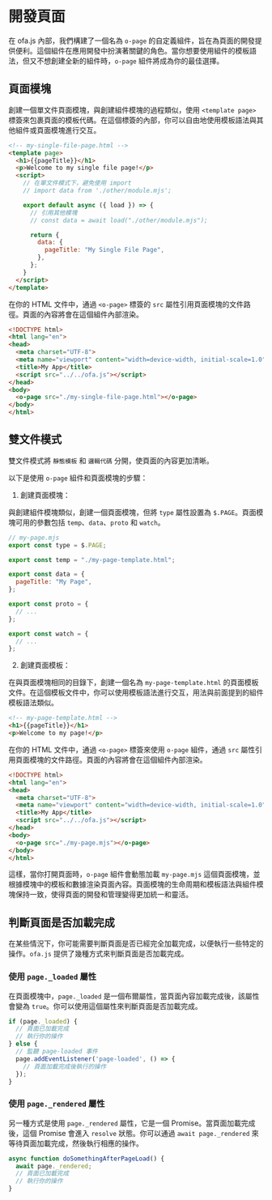 # 開發頁面

在 ofa.js 內部，我們構建了一個名為 `o-page` 的自定義組件，旨在為頁面的開發提供便利。這個組件在應用開發中扮演著關鍵的角色。當你想要使用組件的模板語法，但又不想創建全新的組件時，`o-page` 組件將成為你的最佳選擇。

## 頁面模塊

創建一個單文件頁面模塊，與創建組件模塊的過程類似，使用 `<template page>` 標簽來包裹頁面的模板代碼。在這個標簽的內部，你可以自由地使用模板語法與其他組件或頁面模塊進行交互。

```html
<!-- my-single-file-page.html -->
<template page>
  <h1>{{pageTitle}}</h1>
  <p>Welcome to my single file page!</p>
  <script>
    // 在單文件模式下，避免使用 import
    // import data from './other/module.mjs';

    export default async ({ load }) => {
      // 引用其他模塊
      // const data = await load("./other/module.mjs");

      return {
        data: {
          pageTitle: "My Single File Page",
        },
      };
    }
  </script>
</template>
```

在你的 HTML 文件中，通過 `<o-page>` 標簽的 `src` 屬性引用頁面模塊的文件路徑。頁面的內容將會在這個組件內部渲染。

```html
<!DOCTYPE html>
<html lang="en">
<head>
  <meta charset="UTF-8">
  <meta name="viewport" content="width=device-width, initial-scale=1.0">
  <title>My App</title>
  <script src="../../ofa.js"></script>
</head>
<body>
  <o-page src="./my-single-file-page.html"></o-page>
</body>
</html>
```

## 雙文件模式

雙文件模式將 `靜態模板` 和 `邏輯代碼` 分開，使頁面的內容更加清晰。

以下是使用 `o-page` 組件和頁面模塊的步驟：

1. 創建頁面模塊：

與創建組件模塊類似，創建一個頁面模塊，但將 `type` 屬性設置為 `$.PAGE`。頁面模塊可用的參數包括 `temp`、`data`、`proto` 和 `watch`。

```javascript
// my-page.mjs
export const type = $.PAGE;

export const temp = "./my-page-template.html";

export const data = {
  pageTitle: "My Page",
};

export const proto = {
  // ...
};

export const watch = {
  // ...
};
```

2. 創建頁面模板：

在與頁面模塊相同的目錄下，創建一個名為 `my-page-template.html` 的頁面模板文件。在這個模板文件中，你可以使用模板語法進行交互，用法與前面提到的組件模板語法類似。

```html
<!-- my-page-template.html -->
<h1>{{pageTitle}}</h1>
<p>Welcome to my page!</p>
```

在你的 HTML 文件中，通過 `<o-page>` 標簽來使用 `o-page` 組件，通過 `src` 屬性引用頁面模塊的文件路徑。頁面的內容將會在這個組件內部渲染。

```html
<!DOCTYPE html>
<html lang="en">
<head>
  <meta charset="UTF-8">
  <meta name="viewport" content="width=device-width, initial-scale=1.0">
  <title>My App</title>
  <script src="../../ofa.js"></script>
</head>
<body>
  <o-page src="./my-page.mjs"></o-page>
</body>
</html>
```

這樣，當你打開頁面時，`o-page` 組件會動態加載 `my-page.mjs` 這個頁面模塊，並根據模塊中的模板和數據渲染頁面內容。頁面模塊的生命周期和模板語法與組件模塊保持一致，使得頁面的開發和管理變得更加統一和靈活。

## 判斷頁面是否加載完成

在某些情況下，你可能需要判斷頁面是否已經完全加載完成，以便執行一些特定的操作。`ofa.js` 提供了幾種方式來判斷頁面是否加載完成。

### 使用 `page._loaded` 屬性

在頁面模塊中，`page._loaded` 是一個布爾屬性，當頁面內容加載完成後，該屬性會變為 `true`。你可以使用這個屬性來判斷頁面是否加載完成。

```javascript
if (page._loaded) {
  // 頁面已加載完成
  // 執行你的操作
} else {
  // 監聽 page-loaded 事件
  page.addEventListener('page-loaded', () => {
    // 頁面加載完成後執行的操作
  });
}
```

### 使用 `page._rendered` 屬性

另一種方式是使用 `page._rendered` 屬性，它是一個 Promise。當頁面加載完成後，這個 Promise 會進入 `resolve` 狀態。你可以通過 `await page._rendered` 來等待頁面加載完成，然後執行相應的操作。

```javascript
async function doSomethingAfterPageLoad() {
  await page._rendered;
  // 頁面已加載完成
  // 執行你的操作
}
```

